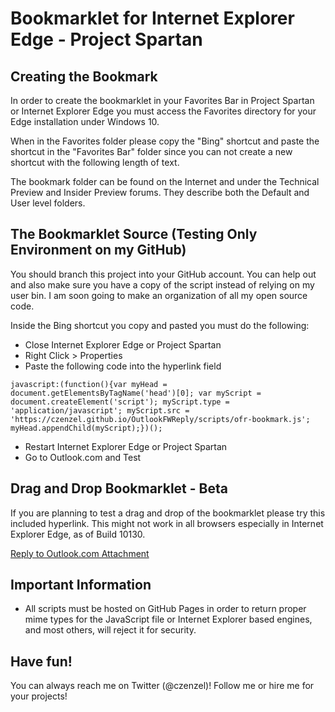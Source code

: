 # Bookmarklet for Internet Explorer Edge - Project Spartan

## Creating the Bookmark

In order to create the bookmarklet in your Favorites Bar in Project Spartan or Internet Explorer Edge you must access the Favorites directory for your Edge installation under Windows 10. 

When in the Favorites folder please copy the "Bing" shortcut and paste the shortcut in the "Favorites Bar" folder since you can not create a new shortcut with the following length of text.

The bookmark folder can be found on the Internet and under the Technical Preview and Insider Preview forums. They describe both the Default and User level folders.

## The Bookmarklet Source (Testing Only Environment on my GitHub)

You should branch this project into your GitHub account. You can help out and also make sure you have a copy of the script instead of relying on my user bin. I am soon going to make an organization of all my open source code.

Inside the Bing shortcut you copy and pasted you must do the following:

* Close Internet Explorer Edge or Project Spartan
* Right Click > Properties
* Paste the following code into the hyperlink field

```
javascript:(function(){var myHead = document.getElementsByTagName('head')[0]; var myScript = document.createElement('script'); myScript.type = 'application/javascript'; myScript.src = 'https://czenzel.github.io/OutlookFWReply/scripts/ofr-bookmark.js'; myHead.appendChild(myScript);})();
```

* Restart Internet Explorer Edge or Project Spartan
* Go to Outlook.com and Test

## Drag and Drop Bookmarklet - Beta

If you are planning to test a drag and drop of the bookmarklet please try this included hyperlink. This might not work in all browsers especially in Internet Explorer Edge, as of Build 10130.

[Reply to Outlook.com Attachment](javascript:%28function%28%29%7Bvar+myHead+%3D+document.getElementsByTagName%28'head'%29%5B0%5D%3B+var+myScript+%3D+document.createElement%28'script'%29%3B+myScript.type+%3D+'application%2Fjavascript'%3B+myScript.src+%3D+'https%3A%2F%2Fczenzel.github.io%2FOutlookFWReply%2Fscripts%2Fofr-bookmark.js'%3B+myHead.appendChild%28myScript%29%3B%7D%29%28%29%3B)

## Important Information

* All scripts must be hosted on GitHub Pages in order to return proper mime types for the JavaScript file or Internet Explorer based engines, and most others, will reject it for security.

## Have fun!

You can always reach me on Twitter (@czenzel)! Follow me or hire me for your projects!

